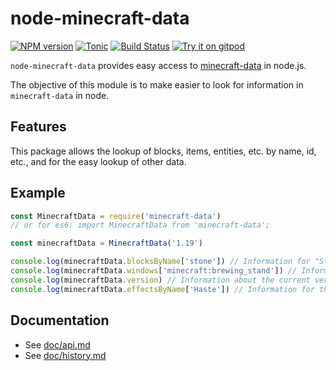 # node-minecraft-data

[![NPM version](https://badge.fury.io/js/minecraft-data.svg)](http://badge.fury.io/js/minecraft-data)
[![Tonic](https://img.shields.io/badge/tonic-try%20it-blue.svg)](https://tonicdev.com/npm/minecraft-data)
[![Build Status](https://github.com/PrismarineJS/node-minecraft-data/workflows/CI/badge.svg)](https://github.com/PrismarineJS/node-minecraft-data/actions?query=workflow%3A%22CI%22)
[![Try it on gitpod](https://img.shields.io/badge/try-on%20gitpod-brightgreen.svg)](https://gitpod.io/#https://github.com/PrismarineJS/node-minecraft-data)

`node-minecraft-data` provides easy access to [minecraft-data](https://github.com/PrismarineJS/minecraft-data) in node.js.

The objective of this module is to make easier to look for information in `minecraft-data` in node.

## Features

This package allows the lookup of blocks, items, entities, etc. by name, id, etc., and for the easy lookup of other data.

## Example

```js
const MinecraftData = require('minecraft-data')
// or for es6: import MinecraftData from 'minecraft-data';

const minecraftData = MinecraftData('1.19')

console.log(minecraftData.blocksByName['stone']) // Information for "Stone"
console.log(minecraftData.windows['minecraft:brewing_stand']) // Information for the "Brewing Stand" GUI
console.log(minecraftData.version) // Information about the current version
console.log(minecraftData.effectsByName['Haste']) // Information for the "Haste" effect
```

## Documentation

- See [doc/api.md](doc/api.md)
- See [doc/history.md](doc/history.md)
